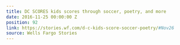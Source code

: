 ```yaml
---
title: DC SCORES kids scores through soccer, poetry, and more
date: 2016-11-25 00:00:00 Z
position: 92
link: https://stories.wf.com/d-c-kids-score-soccer-poetry/#Nov26
source: Wells Fargo Stories
---
```


